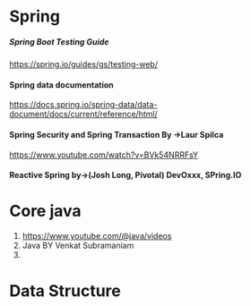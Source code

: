 # Spring
##### Spring Boot Testing Guide
https://spring.io/guides/gs/testing-web/

#### Spring data documentation
https://docs.spring.io/spring-data/data-document/docs/current/reference/html/

#### Spring Security and Spring Transaction By ->Laur Spilca
https://www.youtube.com/watch?v=BVk54NRRFsY
#### Reactive Spring by->(Josh Long, Pivotal) DevOxxx, SPring.IO


# Core java
1. https://www.youtube.com/@java/videos
2. Java BY Venkat Subramaniam
3. 

# Data Structure

